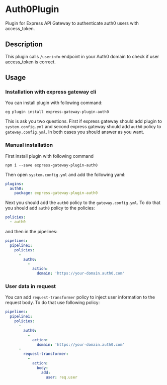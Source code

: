 # Auth0Plugin

Plugin for Express API Gateway to authenticate auth0 users with access_token.

## Description

This plugin calls `/userinfo` endpoint in your Auth0 domain to check if user access_token is
correct.

## Usage

### Installation with express gateway cli
You can install plugin with following command:

```
eg plugin install express-gateway-plugin-auth0
```

This is ask you two questions. First if express gateway should add plugin to `system.config.yml`
and second express gateway should add `auth0` policy to `gateway.config.yml`.
In both cases you should answer as you want.

### Manual installation
First install plugin with following command
```
npm i --save express-gateway-plugin-auth0
```

Then open `system.config.yml` and add the following yaml:

```yaml
plugins:
  auth0:
    package: express-gateway-plugin-auth0
```

Next you should add the `auth0` policy to the `gateway.config.yml`. To do that you should
add `auth0` policy to the policies:

```yaml
policies:
  - auth0
```

and then in the pipelines:

```yaml
pipelines:
  pipeline1:
    policies:
      -
        auth0:
          -
            action:
              domain: 'https://your-domain.auth0.com'
```

### User data in request
You can add `request-transformer` policy to inject user information to the request body. To do that
use following policy:

```yaml
pipelines:
  pipeline1:
    policies:
      -
        auth0:
          -
            action:
              domain: 'https://your-domain.auth0.com'
      -
        request-transformer:
          -
            action:
              body:
                add:
                  user: req.user
```
